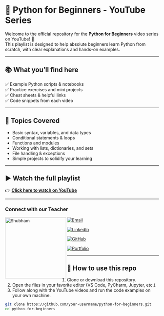 # 🐍 Python for Beginners - YouTube Series

Welcome to the official repository for the **Python for Beginners** video series on YouTube! 🚀  
This playlist is designed to help absolute beginners learn Python from scratch, with clear explanations and hands-on examples.

---

## 📚 What you’ll find here

✅ Example Python scripts & notebooks  
✅ Practice exercises and mini projects  
✅ Cheat sheets & helpful links  
✅ Code snippets from each video

---

## 🎯 Topics Covered

- Basic syntax, variables, and data types
- Conditional statements & loops
- Functions and modules
- Working with lists, dictionaries, and sets
- File handling & exceptions
- Simple projects to solidify your learning

---

## ▶️ Watch the full playlist

👉 [**Click here to watch on YouTube**](https://youtube.com/playlist?list=PLfLamZQotDBIzu4VyOhgjDg-vDDTx_Lay&si=6_UNJ6nmR-UpyMpU)

---

### Connect with our Teacher
<img src="https://github.com/Bit-and-Pi/ignore/blob/main/20241229_085931_0000%20-%20Copy.png" alt="Shubham" width="200" align="left">

[![Email](https://img.shields.io/badge/Email-%23D14836.svg?style=for-the-badge&logo=gmail&logoColor=white)](mailto:shubhamsharma15104@gmail.com)

[![LinkedIn](https://img.shields.io/badge/LinkedIn-%230077B5.svg?style=for-the-badge&logo=linkedin&logoColor=white)](https://www.linkedin.com/in/shubham-data-science)  

[![GitHub](https://img.shields.io/badge/GitHub-%23000000.svg?style=for-the-badge&logo=github&logoColor=white)](https://github.com/Shubham-S151)

[![Portfolio](https://img.shields.io/badge/Portfolio-%23000000.svg?style=for-the-badge&logo=firefox&logoColor=white)](https://sites.google.com/view/shubham-sharma-portfolio/home)


---
## 🚀 How to use this repo

1. Clone or download this repository.
2. Open the files in your favorite editor (VS Code, PyCharm, Jupyter, etc.).
3. Follow along with the YouTube videos and run the code examples on your own machine.

```bash
git clone https://github.com/your-username/python-for-beginners.git
cd python-for-beginners
```
